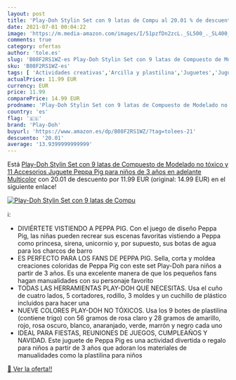 ```yaml
---
layout: post
title: 'Play-Doh Stylin Set con 9 latas de Compu al 20.01 % de descuento'
date: 2021-07-01 00:04:22
image: 'https://m.media-amazon.com/images/I/51pzfDn2zcL._SL500_._SL400_.jpg'
comments: true
category: ofertas
author: 'tole.es'
slug: 'B08F2RS1WZ-es Play-Doh Stylin Set con 9 latas de Compuesto de Modelado...'
sku: 'B08F2RS1WZ-es'
tags: [ 'Actividades creativas','Arcilla y plastilina','Juguetes','Juguetes y juegos','peppa','pig','play-doh', ]
actualPrice: 11.99 EUR
currency: EUR
price: 11.99
comparePrice: 14.99 EUR
prodname: 'Play-Doh Stylin Set con 9 latas de Compuesto de Modelado no tóxico y 11 Accesorios  Juguete Peppa Pig para niños de 3 años en adelante  Multicolor'
country: 'es'
flag: '🇪🇸'
brand: 'Play-Doh'
buyurl: 'https://www.amazon.es/dp/B08F2RS1WZ/?tag=tolees-21'
descuento: '20.01'
average: '13.9399999999999'
---
```


Está [Play-Doh Stylin Set con 9 latas de Compuesto de Modelado no tóxico y 11 Accesorios  Juguete Peppa Pig para niños de 3 años en adelante  Multicolor](https://www.amazon.es/dp/B08F2RS1WZ/?tag=tolees-21) con 20.01 de descuento por 11.99 EUR (original: 14.99 EUR) en el siguiente enlace!

[![Play-Doh Stylin Set con 9 latas de Compu](https://m.media-amazon.com/images/I/51pzfDn2zcL._SL500_._SL400_.jpg)](https://www.amazon.es/dp/B08F2RS1WZ/?tag=tolees-21)

ℹ️:

- DIVIÉRTETE VISTIENDO A PEPPA PIG. Con el juego de diseño Peppa Pig, las niñas pueden recrear sus escenas favoritas vistiendo a Peppa como princesa, sirena, unicornio y, por supuesto, sus botas de agua para los charcos de barro
- ES PERFECTO PARA LOS FANS DE PEPPA PIG. Sella, corta y moldea creaciones coloridas de Peppa Pig con este set Play-Doh para niños a partir de 3 años. Es una excelente manera de que los pequeños fans hagan manualidades con su personaje favorito
- TODAS LAS HERRAMIENTAS PLAY-DOH QUE NECESITAS. Usa el cuño de cuatro lados, 5 cortadores, rodillo, 3 moldes y un cuchillo de plástico incluidos para hacer una
- NUEVE COLORES PLAY-DOH NO TÓXICOS. Usa los 9 botes de plastilina (contiene trigo) con 56 gramos de rosa claro y 28 gramos de amarillo, rojo, rosa oscuro, blanco, anaranjado, verde, marrón y negro cada uno
- IDEAL PARA FIESTAS, REUNIONES DE JUEGOS, CUMPLEAÑOS Y NAVIDAD. Este juguete de Peppa Pig es una actividad divertida o regalo para niños a partir de 3 años que adoran los materiales de manualidades como la plastilina para niños

[🛒 Ver la oferta!!](https://www.amazon.es/dp/B08F2RS1WZ/?tag=tolees-21)
